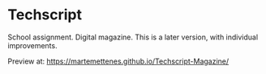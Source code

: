 # Techscript

School assignment. Digital magazine.
This is a later version, with individual improvements.

Preview at: https://martemettenes.github.io/Techscript-Magazine/
